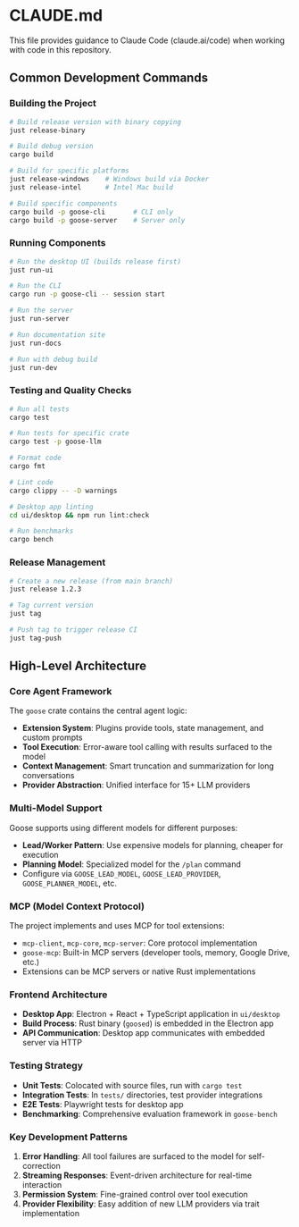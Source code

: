 # CLAUDE.md

This file provides guidance to Claude Code (claude.ai/code) when working with code in this repository.

## Common Development Commands

### Building the Project

```bash
# Build release version with binary copying
just release-binary

# Build debug version
cargo build

# Build for specific platforms
just release-windows    # Windows build via Docker
just release-intel      # Intel Mac build

# Build specific components
cargo build -p goose-cli       # CLI only
cargo build -p goose-server    # Server only
```

### Running Components

```bash
# Run the desktop UI (builds release first)
just run-ui

# Run the CLI
cargo run -p goose-cli -- session start

# Run the server
just run-server

# Run documentation site
just run-docs

# Run with debug build
just run-dev
```

### Testing and Quality Checks

```bash
# Run all tests
cargo test

# Run tests for specific crate
cargo test -p goose-llm

# Format code
cargo fmt

# Lint code
cargo clippy -- -D warnings

# Desktop app linting
cd ui/desktop && npm run lint:check

# Run benchmarks
cargo bench
```

### Release Management

```bash
# Create a new release (from main branch)
just release 1.2.3

# Tag current version
just tag

# Push tag to trigger release CI
just tag-push
```

## High-Level Architecture

### Core Agent Framework
The `goose` crate contains the central agent logic:
- **Extension System**: Plugins provide tools, state management, and custom prompts
- **Tool Execution**: Error-aware tool calling with results surfaced to the model
- **Context Management**: Smart truncation and summarization for long conversations
- **Provider Abstraction**: Unified interface for 15+ LLM providers

### Multi-Model Support
Goose supports using different models for different purposes:
- **Lead/Worker Pattern**: Use expensive models for planning, cheaper for execution
- **Planning Model**: Specialized model for the `/plan` command
- Configure via `GOOSE_LEAD_MODEL`, `GOOSE_LEAD_PROVIDER`, `GOOSE_PLANNER_MODEL`, etc.

### MCP (Model Context Protocol)
The project implements and uses MCP for tool extensions:
- `mcp-client`, `mcp-core`, `mcp-server`: Core protocol implementation
- `goose-mcp`: Built-in MCP servers (developer tools, memory, Google Drive, etc.)
- Extensions can be MCP servers or native Rust implementations

### Frontend Architecture
- **Desktop App**: Electron + React + TypeScript application in `ui/desktop`
- **Build Process**: Rust binary (`goosed`) is embedded in the Electron app
- **API Communication**: Desktop app communicates with embedded server via HTTP

### Testing Strategy
- **Unit Tests**: Colocated with source files, run with `cargo test`
- **Integration Tests**: In `tests/` directories, test provider integrations
- **E2E Tests**: Playwright tests for desktop app
- **Benchmarking**: Comprehensive evaluation framework in `goose-bench`

### Key Development Patterns
1. **Error Handling**: All tool failures are surfaced to the model for self-correction
2. **Streaming Responses**: Event-driven architecture for real-time interaction
3. **Permission System**: Fine-grained control over tool execution
4. **Provider Flexibility**: Easy addition of new LLM providers via trait implementation